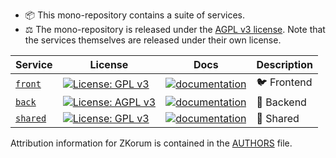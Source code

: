 - :package: This mono-repository contains a suite of services.
- :balance_scale: The mono-repository is released under the [AGPL v3 license](./COPYING). Note that the services themselves are released under their own license.

| Service                       | License                                                                                                 | Docs                                                                            | Description               |
| ----------------------------- | ------------------------------------------------------------------------------------------------------- | ------------------------------------------------------------------------------- | ------------------------- |
| [`front`](./services/front)   | [![License: GPL v3](https://img.shields.io/badge/License-GPL%20v3-blue.svg)](./services/front/COPYING)  | [![documentation](https://img.shields.io/badge/readme-blue)](./services/front)  | :bird: Frontend           |
| [`back`](./services/back)     | [![License: AGPL v3](https://img.shields.io/badge/License-AGPL%20v3-blue.svg)](./services/back/COPYING) | [![documentation](https://img.shields.io/badge/readme-blue)](./services/back)   | :thought_balloon: Backend |
| [`shared`](./services/shared) | [![License: GPL v3](https://img.shields.io/badge/License-GPL%20v3-blue.svg)](./services/front/COPYING)  | [![documentation](https://img.shields.io/badge/readme-blue)](./services/shared) | :handshake: Shared        |

Attribution information for ZKorum is contained in the [AUTHORS](AUTHORS) file.
